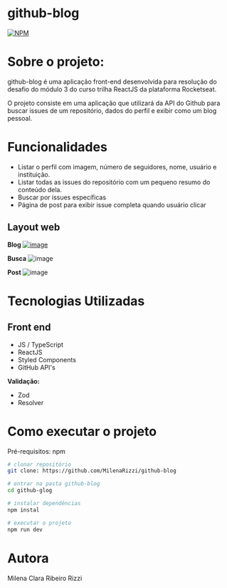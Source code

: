 # github-blog
[![NPM](https://img.shields.io/npm/l/react)](https://github.com/MilenaRizzi/github-blog/blob/main/LICENSE) 

# Sobre o projeto:
github-blog é uma aplicação front-end desenvolvida para resolução do desafio do módulo 3 do curso trilha ReactJS da plataforma Rocketseat.

O projeto consiste em uma aplicação que utilizará da API do Github para buscar issues de um repositório, dados do perfil e exibir como um blog pessoal. 

# Funcionalidades
- Listar o perfil com imagem, número de seguidores, nome, usuário e instituição.
- Listar todas as issues do repositório com um pequeno resumo do conteúdo dela.
- Buscar por issues específicas
- Página de post para exibir issue completa quando usuário clicar

## Layout web

**Blog**
[![image](https://github.com/MilenaRizzi/github-blog/assets/116590085/8758e697-efc4-46d5-a991-4ea5ef9ebf5d)](https://github-production-user-asset-6210df.s3.amazonaws.com/116590085/311227742-8758e697-efc4-46d5-a991-4ea5ef9ebf5d.png?X-Amz-Algorithm=AWS4-HMAC-SHA256&X-Amz-Credential=AKIAVCODYLSA53PQK4ZA%2F20240308%2Fus-east-1%2Fs3%2Faws4_request&X-Amz-Date=20240308T124251Z&X-Amz-Expires=300&X-Amz-Signature=59817cb79eb9801f50c86520fdec7e81a49808578caa4efa020b99abedc8135a&X-Amz-SignedHeaders=host&actor_id=116590085&key_id=0&repo_id=767703124)

**Busca**
![image](https://github.com/MilenaRizzi/github-blog/assets/116590085/69ad8002-2238-4759-b290-98a7b57a13f3)

**Post**
![image](https://github.com/MilenaRizzi/github-blog/assets/116590085/92a63fdd-cfd3-43ee-9a0f-c6199f7ea41d)

# Tecnologias Utilizadas
## Front end
- JS / TypeScript
- ReactJS
- Styled Components
- GitHub API's


**Validação:**
- Zod
- Resolver

# Como executar o projeto
Pré-requisitos: npm 

```bash
# clonar repositório
git clone: https://github.com/MilenaRizzi/github-blog

# entrar na pasta github-blog
cd github-glog

# instalar dependências
npm instal

# executar o projeto
npm run dev
```

# Autora
Milena Clara Ribeiro Rizzi
